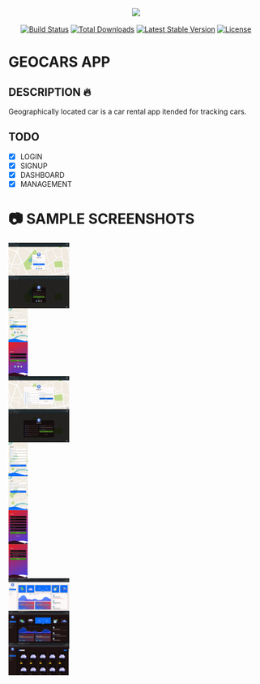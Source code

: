 <p align="center"><a href="https://laravel.com" target="_blank"><img src="https://raw.githubusercontent.com/laravel/art/master/logo-lockup/5%20SVG/2%20CMYK/1%20Full%20Color/laravel-logolockup-cmyk-red.svg" width="400"></a></p>

<p align="center">
<a href="https://travis-ci.org/laravel/framework"><img src="https://travis-ci.org/laravel/framework.svg" alt="Build Status"></a>
<a href="https://packagist.org/packages/laravel/framework"><img src="https://img.shields.io/packagist/dt/laravel/framework" alt="Total Downloads"></a>
<a href="https://packagist.org/packages/laravel/framework"><img src="https://img.shields.io/packagist/v/laravel/framework" alt="Latest Stable Version"></a>
<a href="https://packagist.org/packages/laravel/framework"><img src="https://img.shields.io/packagist/l/laravel/framework" alt="License"></a>
</p>

# GEOCARS APP

## DESCRIPTION :fire:
Geographically located car is a car rental app itended for tracking cars.


## TODO
- [x] LOGIN
- [x] SIGNUP
- [x] DASHBOARD
- [x] MANAGEMENT

# 📷 SAMPLE SCREENSHOTS
<div align="left">
  <img style="display:block;max-width:120px;max-height: 90px;" src="screenshots/screenshot-1.png" alt="screenshot-1" width="120px"/>
  <img style="display:block;max-width:120px;max-height: 90px;" src="screenshots/screenshot-2.png" alt="screenshot-2" width="120px"/>
  <img style="display:block;max-width:120px;max-height: 90px;" src="screenshots/screenshot-3.png" alt="screenshot-3" width="auto" height="67px"/>
  <img style="display:block;max-width:120px;max-height: 90px;" src="screenshots/screenshot-4.png" alt="screenshot-4" width="auto" height="67px"/>
  <img style="display:block;max-width:120px;max-height: 90px;" src="screenshots/screenshot-5.png" alt="screenshot-5" width="120px"/>
  <img style="display:block;max-width:120px;max-height: 90px;" src="screenshots/screenshot-6.png" alt="screenshot-6" width="120px"/>
  <img style="display:block;max-width:120px;max-height: 90px;" src="screenshots/screenshot-7.png" alt="screenshot-7" width="auto" height="67px"/>
  <img style="display:block;max-width:120px;max-height: 90px;" src="screenshots/screenshot-8.png" alt="screenshot-8" width="auto" height="67px"/>
  <img style="display:block;max-width:120px;max-height: 90px;" src="screenshots/screenshot-9.png" alt="screenshot-9" width="auto" height="67px"/>
  <img style="display:block;max-width:120px;max-height: 90px;" src="screenshots/screenshot-10.png" alt="screenshot-10" width="auto" height="67px"/>
  <img style="display:block;max-width:120px;max-height: 90px;" src="screenshots/screenshot-11.png" alt="screenshot-11" width="120px"/>
  <img style="display:block;max-width:120px;max-height: 90px;" src="screenshots/screenshot-12.png" alt="screenshot-12" width="120px"/>
  <img style="display:block;max-width:120px;max-height: 90px;" src="screenshots/screenshot-13.png" alt="screenshot-13" width="120px"/>
</div>
